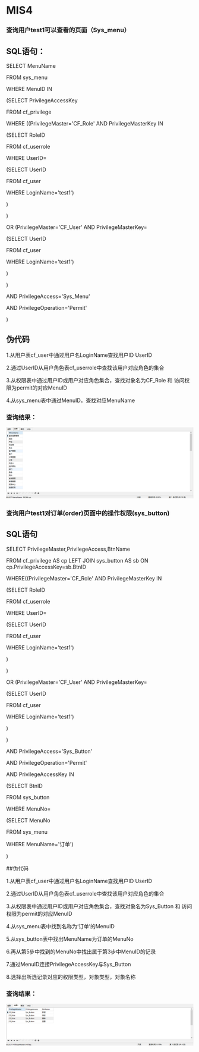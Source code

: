 # MIS4

### 查询用户test1可以查看的页面（Sys_menu）

## SQL语句：

SELECT MenuName 

FROM sys_menu 

WHERE MenuID IN

(SELECT PrivilegeAccessKey

FROM cf_privilege

WHERE ((PrivilegeMaster='CF_Role' AND PrivilegeMasterKey IN

(SELECT RoleID

FROM cf_userrole

WHERE UserID=

(SELECT UserID

FROM cf_user

WHERE LoginName='test1')

)

)

OR (PrivilegeMaster='CF_User' AND PrivilegeMasterKey=

(SELECT UserID

FROM cf_user

WHERE LoginName='test1')

)

)

AND PrivilegeAccess='Sys_Menu'

AND PrivilegeOperation='Permit'

) 

## 伪代码
1.从用户表cf_user中通过用户名LoginName查找用户ID UserID

2.通过UserID从用户角色表cf_userrole中查找该用户对应角色的集合

3.从权限表中通过用户ID或用户对应角色集合，查找对象名为CF_Role 和 访问权限为permit的对应MenuID

4.从sys_menu表中通过MenuID，查找对应MenuName

### 查询结果：
![](/MenuName.png)


### 查询用户test1对订单(order)页面中的操作权限(sys_button)
## SQL语句
SELECT PrivilegeMaster,PrivilegeAccess,BtnName

FROM cf_privilege AS cp LEFT JOIN sys_button AS sb ON cp.PrivilegeAccessKey=sb.BtnID

WHERE((PrivilegeMaster='CF_Role' AND PrivilegeMasterKey IN

(SELECT RoleID

FROM cf_userrole

WHERE UserID=

(SELECT UserID

FROM cf_user

WHERE LoginName='test1')

)

)

OR (PrivilegeMaster='CF_User' AND PrivilegeMasterKey=

(SELECT UserID

FROM cf_user

WHERE LoginName='test1')

)

)

AND PrivilegeAccess='Sys_Button'

AND PrivilegeOperation='Permit'

AND PrivilegeAccessKey IN 

(SELECT BtnID

FROM sys_button

WHERE MenuNo=

(SELECT MenuNo

FROM sys_menu

WHERE MenuName='订单')

)

##伪代码

1.从用户表cf_user中通过用户名LoginName查找用户ID UserID

2.通过UserID从用户角色表cf_userrole中查找该用户对应角色的集合

3.从权限表中通过用户ID或用户对应角色集合，查找对象名为Sys_Button 和 访问权限为permit的对应MenuID

4.从sys_menu表中找到名称为‘订单’的MenuID

5.从sys_button表中找出MenuName为订单的MenuNo

6.再从第5步中找到的MenuNo中找出属于第3步中MenuID的记录

7.通过MenuID连接PrivilegeAccessKey与Sys_Button

8.选择出所选记录对应的权限类型，对象类型，对象名称

### 查询结果：
![](/PPB.png)
